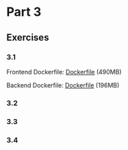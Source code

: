 # Part 3

## Exercises

### 3.1

Frontend Dockerfile: [Dockerfile](./ex1/ex1a/Dockerfile) (490MB)

Backend Dockerfile: [Dockerfile](./ex1/ex1b/Dockerfile) (196MB)

### 3.2

### 3.3

### 3.4
